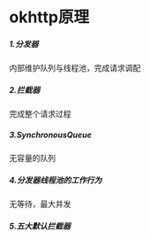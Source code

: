 # okhttp原理
##### 1.分发器
内部维护队列与线程池，完成请求调配
##### 2.拦截器
完成整个请求过程
##### 3.SynchronousQueue
无容量的队列
##### 4.分发器线程池的工作行为
无等待，最大并发
##### 5.五大默认拦截器

